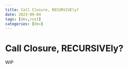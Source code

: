 ```yaml
---
title: Call Closure, RECURSIVEly?
date: 2023-09-04
tags: [dev,rust]
categories: [dev]
---
```


# Call Closure, RECURSIVEly?

WIP
